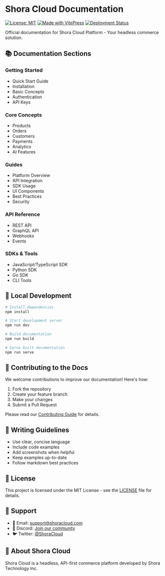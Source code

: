 # Shora Cloud Documentation

[![License: MIT](https://img.shields.io/badge/License-MIT-yellow.svg)](https://opensource.org/licenses/MIT)
[![Made with VitePress](https://img.shields.io/badge/Made%20with-VitePress-6fbd91.svg)](https://vitepress.dev/)
[![Deployment Status](https://img.shields.io/badge/deployment-active-success.svg)](https://docs.shoracloud.com)

Official documentation for Shora Cloud Platform - Your headless commerce solution.

## 📚 Documentation Sections

### Getting Started
- Quick Start Guide
- Installation
- Basic Concepts
- Authentication
- API Keys

### Core Concepts
- Products
- Orders
- Customers
- Payments
- Analytics
- AI Features

### Guides
- Platform Overview
- API Integration
- SDK Usage
- UI Components
- Best Practices
- Security

### API Reference
- REST API
- GraphQL API
- Webhooks
- Events

### SDKs & Tools
- JavaScript/TypeScript SDK
- Python SDK
- Go SDK
- CLI Tools

## 🚀 Local Development

```bash
# Install dependencies
npm install

# Start development server
npm run dev

# Build documentation
npm run build

# Serve built documentation
npm run serve
```

## 📖 Contributing to the Docs

We welcome contributions to improve our documentation! Here's how:

1. Fork the repository
2. Create your feature branch
3. Make your changes
4. Submit a Pull Request

Please read our [Contributing Guide](CONTRIBUTING.md) for details.

## 🔧 Writing Guidelines

- Use clear, concise language
- Include code examples
- Add screenshots when helpful
- Keep examples up-to-date
- Follow markdown best practices

## 📝 License

This project is licensed under the MIT License - see the [LICENSE](LICENSE) file for details.

## 🌟 Support

- 📧 Email: support@shoracloud.com
- 💬 Discord: [Join our community](https://discord.gg/shoracloud)
- 🐦 Twitter: [@ShoraCloud](https://twitter.com/shoracloud)

## 🏢 About Shora Cloud

Shora Cloud is a headless, API-first commerce platform developed by Shora Technology Inc.
